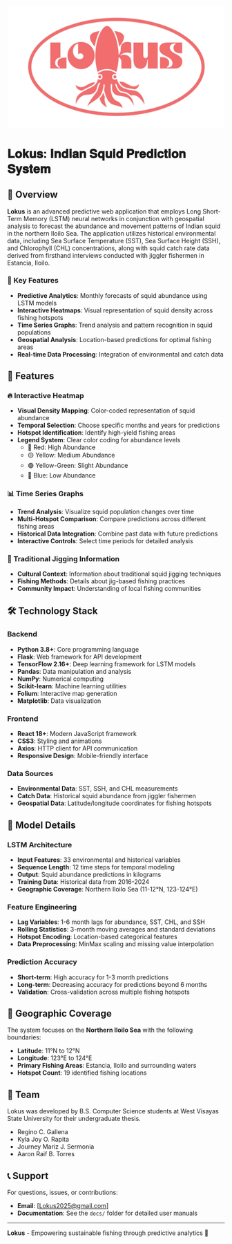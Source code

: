![image alt](https://github.com/aaronraiftorres/Lokus-Webapp/blob/402664644f18ed0defe45052fcf40c112d9438e2/LOKUS.jpg)


# 𝐋𝐨𝐤𝐮𝐬: 𝐈𝐧𝐝𝐢𝐚𝐧 𝐒𝐪𝐮𝐢𝐝 𝐏𝐫𝐞𝐝𝐢𝐜𝐭𝐢𝐨𝐧 𝐒𝐲𝐬𝐭𝐞𝐦

## 📖 Overview

**Lokus** is an advanced predictive web application that employs Long Short-Term Memory (LSTM) neural networks in conjunction with geospatial analysis to forecast the abundance and movement patterns of Indian squid in the northern Iloilo Sea. The application utilizes historical environmental data, including Sea Surface Temperature (SST), Sea Surface Height (SSH), and Chlorophyll (CHL) concentrations, along with squid catch rate data derived from firsthand interviews conducted with jiggler fishermen in Estancia, Iloilo.

### 🎯 Key Features

- **Predictive Analytics**: Monthly forecasts of squid abundance using LSTM models
- **Interactive Heatmaps**: Visual representation of squid density across fishing hotspots
- **Time Series Graphs**: Trend analysis and pattern recognition in squid populations
- **Geospatial Analysis**: Location-based predictions for optimal fishing areas
- **Real-time Data Processing**: Integration of environmental and catch data

## 🚀 Features

### 🔥 Interactive Heatmap
- **Visual Density Mapping**: Color-coded representation of squid abundance
- **Temporal Selection**: Choose specific months and years for predictions
- **Hotspot Identification**: Identify high-yield fishing areas
- **Legend System**: Clear color coding for abundance levels
  - 🔴 Red: High Abundance
  - 🟡 Yellow: Medium Abundance  
  - 🟢 Yellow-Green: Slight Abundance
  - 🔵 Blue: Low Abundance

### 📊 Time Series Graphs
- **Trend Analysis**: Visualize squid population changes over time
- **Multi-Hotspot Comparison**: Compare predictions across different fishing areas
- **Historical Data Integration**: Combine past data with future predictions
- **Interactive Controls**: Select time periods for detailed analysis

### 🎣 Traditional Jigging Information
- **Cultural Context**: Information about traditional squid jigging techniques
- **Fishing Methods**: Details about jig-based fishing practices
- **Community Impact**: Understanding of local fishing communities

## 🛠️ Technology Stack

### Backend
- **Python 3.8+**: Core programming language
- **Flask**: Web framework for API development
- **TensorFlow 2.16+**: Deep learning framework for LSTM models
- **Pandas**: Data manipulation and analysis
- **NumPy**: Numerical computing
- **Scikit-learn**: Machine learning utilities
- **Folium**: Interactive map generation
- **Matplotlib**: Data visualization

### Frontend
- **React 18+**: Modern JavaScript framework
- **CSS3**: Styling and animations
- **Axios**: HTTP client for API communication
- **Responsive Design**: Mobile-friendly interface

### Data Sources
- **Environmental Data**: SST, SSH, and CHL measurements
- **Catch Data**: Historical squid abundance from jiggler fishermen
- **Geospatial Data**: Latitude/longitude coordinates for fishing hotspots


## 🔬 Model Details

### LSTM Architecture
- **Input Features**: 33 environmental and historical variables
- **Sequence Length**: 12 time steps for temporal modeling
- **Output**: Squid abundance predictions in kilograms
- **Training Data**: Historical data from 2016-2024
- **Geographic Coverage**: Northern Iloilo Sea (11-12°N, 123-124°E)

### Feature Engineering
- **Lag Variables**: 1-6 month lags for abundance, SST, CHL, and SSH
- **Rolling Statistics**: 3-month moving averages and standard deviations
- **Hotspot Encoding**: Location-based categorical features
- **Data Preprocessing**: MinMax scaling and missing value interpolation

### Prediction Accuracy
- **Short-term**: High accuracy for 1-3 month predictions
- **Long-term**: Decreasing accuracy for predictions beyond 6 months
- **Validation**: Cross-validation across multiple fishing hotspots

## 🌊 Geographic Coverage

The system focuses on the **Northern Iloilo Sea** with the following boundaries:
- **Latitude**: 11°N to 12°N
- **Longitude**: 123°E to 124°E
- **Primary Fishing Areas**: Estancia, Iloilo and surrounding waters
- **Hotspot Count**: 19 identified fishing locations


## 👥 Team

Lokus was developed by B.S. Computer Science students at West Visayas State University for their undergraduate thesis.

- Regino C. Gallena
- Kyla Joy O. Rapita
- Journey Mariz J. Sermonia
- Aaron Raif B. Torres


## 📞 Support

For questions, issues, or contributions:
- **Email**: [Lokus2025@gmail.com]
- **Documentation**: See the `docs/` folder for detailed user manuals

---

**Lokus** - Empowering sustainable fishing through predictive analytics 🦑
